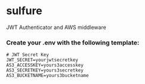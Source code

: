 # sulfure
JWT Authenticator and AWS middleware

### Create your .env with the following template:
```
# JWT Secret Key
JWT_SECRET=yourjwtsecretkey
AS3_ACCESSKEY=yours3accesskey
AS3_SECRETKEY=yours3secretkey
AS3_BUCKETNAME=yours3bucketname
```
